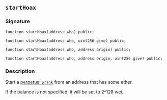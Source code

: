 ## `startHoax`

### Signature

```solidity
function startHoax(address who) public;
```

```solidity
function startHoax(address who, uint256 give) public;
```

```solidity
function startHoax(address who, address origin) public;
```

```solidity
function startHoax(address who, address origin, uint256 give) public;
```

### Description

Start a [perpetual `prank`](../../cheatcodes/start-prank.md) from an address that has some ether.

If the balance is not specified, it will be set to 2^128 wei.